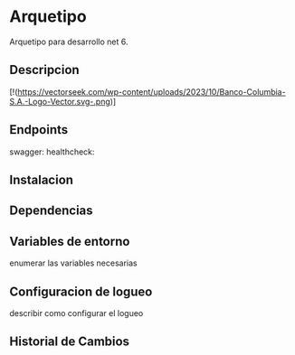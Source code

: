 # Arquetipo
Arquetipo para desarrollo net 6.
## Descripcion
[!(https://vectorseek.com/wp-content/uploads/2023/10/Banco-Columbia-S.A.-Logo-Vector.svg-.png)]
## Endpoints
swagger:
healthcheck:
## Instalacion

## Dependencias

## Variables de entorno
enumerar las variables necesarias
## Configuracion de logueo
describir como configurar el logueo

## Historial de Cambios
